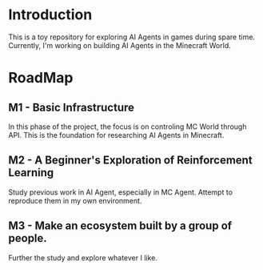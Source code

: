 
# Introduction
This is a toy repository for exploring AI Agents in games during spare time. Currently, I'm working on building AI Agents in the Minecraft World.

# RoadMap

## M1 - Basic Infrastructure

In this phase of the project, the focus is on controling MC World through API. This is the foundation for researching AI Agents in Minecraft.

## M2 - A Beginner's Exploration of Reinforcement Learning
Study previous work in AI Agent, especially in MC Agent. Attempt to reproduce them in my own environment. 

## M3 - Make an ecosystem built by a group of people.
Further the study and explore whatever I like.